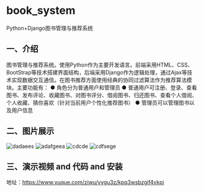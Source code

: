 # book_system
Python+Django图书管理与推荐系统
## 一、介绍
图书管理与推荐系统。使用Python作为主要开发语言。前端采用HTML、CSS、BootStrap等技术搭建界面结构，后端采用Django作为逻辑处理，通过Ajax等技术实现数据交互通信。在图书推荐方面使用经典的协同过滤算法作为推荐算法模块。主要功能有：
● 角色分为普通用户和管理员
● 普通用户可注册、登录、查看图书、发布评论、收藏图书、对图书评分、借阅图书、归还图书、查看个人借阅、个人收藏、猜你喜欢（针对当前用户个性化推荐图书）
● 管理员可以管理图书以及用户信息

## 二、图片展示
![dadaees](https://github.com/molipy/book_system/assets/150657745/9e232127-8f6a-437c-9231-a49cec06675f)
![adafgeea](https://github.com/molipy/book_system/assets/150657745/50df63d9-b4dd-4fe2-a639-73a930665602)
![cdcde](https://github.com/molipy/book_system/assets/150657745/79e38f68-9974-4646-a8cf-df2e37f3035d)
![cdfsege](https://github.com/molipy/book_system/assets/150657745/7cbec5d2-6499-4095-890c-438454d93f28)

## 三、演示视频 and 代码 and 安装
地址：https://www.yuque.com/ziwu/yygu3z/kpq3wsbzgif4vkpi
